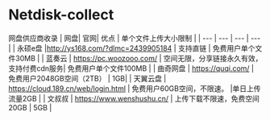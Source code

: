 # Netdisk-collect
网盘供应商收录
| 网盘| 官网| 优点 | 单个文件上传大小限制 |
| --- | --- | --- | ---|
| 永硕e盘 |http://ys168.com/?dlmc=2439905184 | 支持直链 | 免费用户单个文件30MB |
| 蓝奏云 | https://pc.woozooo.com/ | 空间无限，分享链接永久有效，支持付费cdn服务| 免费用户单个文件100MB |
| 曲奇网盘 | https://quqi.com/ | 免费用户2048GB空间（2TB） | 1GB|
| 天翼云盘 | https://cloud.189.cn/web/login.html | 免费用户60GB空间，不限速。 |单日上传流量2GB |
| 文叔叔 | https://www.wenshushu.cn/ | 上传下载不限速，免费空间20GB | 5GB |
